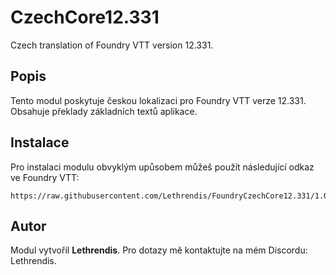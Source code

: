 
# CzechCore12.331

Czech translation of Foundry VTT version 12.331.

## Popis
Tento modul poskytuje českou lokalizaci pro Foundry VTT verze 12.331. Obsahuje překlady základních textů aplikace.

## Instalace
Pro instalaci modulu obvyklým upůsobem můžeš použít následující odkaz ve Foundry VTT:

```
https://raw.githubusercontent.com/Lethrendis/FoundryCzechCore12.331/1.0.0/manifest.json
```


## Autor
Modul vytvořil **Lethrendis**. Pro dotazy mě kontaktujte na mém Discordu: Lethrendis.
